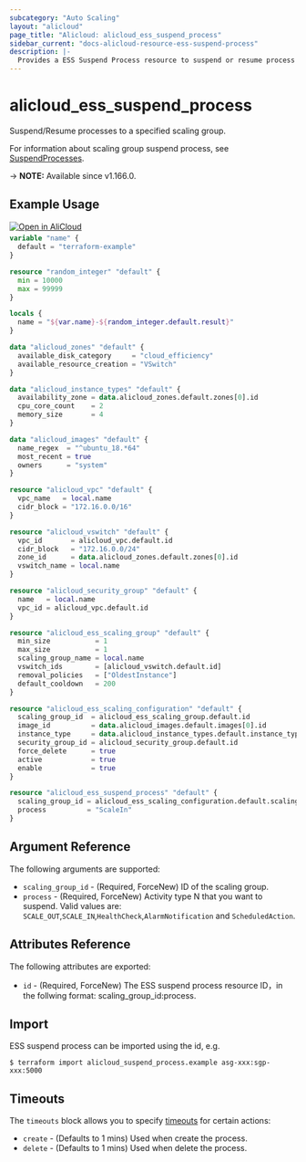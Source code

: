 ```yaml
---
subcategory: "Auto Scaling"
layout: "alicloud"
page_title: "Alicloud: alicloud_ess_suspend_process"
sidebar_current: "docs-alicloud-resource-ess-suspend-process"
description: |-
  Provides a ESS Suspend Process resource to suspend or resume process for scaling group.
---
```


# alicloud_ess_suspend_process

Suspend/Resume processes to a specified scaling group.

For information about scaling group suspend process, see [SuspendProcesses](https://www.alibabacloud.com/help/en/auto-scaling/latest/suspendprocesses).

-> **NOTE:** Available since v1.166.0.

## Example Usage

<div style="display: block;margin-bottom: 40px;"><div class="oics-button" style="float: right;position: absolute;margin-bottom: 10px;">
  <a href="https://api.aliyun.com/api-tools/terraform?resource=alicloud_ess_suspend_process&exampleId=ac68ac23-2aa3-dd1f-520b-e90132e1f2ad1a42cf4a&activeTab=example&spm=docs.r.ess_suspend_process.0.ac68ac232a&intl_lang=EN_US" target="_blank">
    <img alt="Open in AliCloud" src="https://img.alicdn.com/imgextra/i1/O1CN01hjjqXv1uYUlY56FyX_!!6000000006049-55-tps-254-36.svg" style="max-height: 44px; max-width: 100%;">
  </a>
</div></div>

```terraform
variable "name" {
  default = "terraform-example"
}

resource "random_integer" "default" {
  min = 10000
  max = 99999
}

locals {
  name = "${var.name}-${random_integer.default.result}"
}

data "alicloud_zones" "default" {
  available_disk_category     = "cloud_efficiency"
  available_resource_creation = "VSwitch"
}

data "alicloud_instance_types" "default" {
  availability_zone = data.alicloud_zones.default.zones[0].id
  cpu_core_count    = 2
  memory_size       = 4
}

data "alicloud_images" "default" {
  name_regex  = "^ubuntu_18.*64"
  most_recent = true
  owners      = "system"
}

resource "alicloud_vpc" "default" {
  vpc_name   = local.name
  cidr_block = "172.16.0.0/16"
}

resource "alicloud_vswitch" "default" {
  vpc_id       = alicloud_vpc.default.id
  cidr_block   = "172.16.0.0/24"
  zone_id      = data.alicloud_zones.default.zones[0].id
  vswitch_name = local.name
}

resource "alicloud_security_group" "default" {
  name   = local.name
  vpc_id = alicloud_vpc.default.id
}

resource "alicloud_ess_scaling_group" "default" {
  min_size           = 1
  max_size           = 1
  scaling_group_name = local.name
  vswitch_ids        = [alicloud_vswitch.default.id]
  removal_policies   = ["OldestInstance"]
  default_cooldown   = 200
}

resource "alicloud_ess_scaling_configuration" "default" {
  scaling_group_id  = alicloud_ess_scaling_group.default.id
  image_id          = data.alicloud_images.default.images[0].id
  instance_type     = data.alicloud_instance_types.default.instance_types[0].id
  security_group_id = alicloud_security_group.default.id
  force_delete      = true
  active            = true
  enable            = true
}

resource "alicloud_ess_suspend_process" "default" {
  scaling_group_id = alicloud_ess_scaling_configuration.default.scaling_group_id
  process          = "ScaleIn"
}
```

## Argument Reference

The following arguments are supported:

* `scaling_group_id` - (Required, ForceNew) ID of the scaling group.
* `process` - (Required, ForceNew) Activity type N that you want to suspend. Valid values are: `SCALE_OUT`,`SCALE_IN`,`HealthCheck`,`AlarmNotification` and `ScheduledAction`.




## Attributes Reference

The following attributes are exported:

* `id` - (Required, ForceNew) The ESS suspend process resource ID，in the follwing format: scaling_group_id:process.

## Import

ESS suspend process can be imported using the id, e.g.

```shell
$ terraform import alicloud_suspend_process.example asg-xxx:sgp-xxx:5000 
```

## Timeouts

The `timeouts` block allows you to specify [timeouts](https://www.terraform.io/docs/configuration-0-11/resources.html#timeouts) for certain actions:

* `create` - (Defaults to 1 mins) Used when create the process.
* `delete` - (Defaults to 1 mins) Used when delete the process.